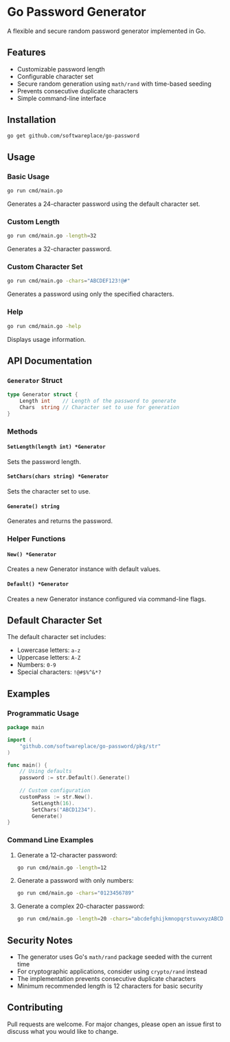 # Go Password Generator

A flexible and secure random password generator implemented in Go.

## Features

- Customizable password length
- Configurable character set
- Secure random generation using `math/rand` with time-based seeding
- Prevents consecutive duplicate characters
- Simple command-line interface

## Installation

```bash
go get github.com/softwareplace/go-password
```

## Usage

### Basic Usage

```bash
go run cmd/main.go
```

Generates a 24-character password using the default character set.

### Custom Length

```bash
go run cmd/main.go -length=32
```

Generates a 32-character password.

### Custom Character Set

```bash
go run cmd/main.go -chars="ABCDEF123!@#"
```

Generates a password using only the specified characters.

### Help

```bash
go run cmd/main.go -help
```

Displays usage information.

## API Documentation

### `Generator` Struct

```go
type Generator struct {
    Length int    // Length of the password to generate
    Chars  string // Character set to use for generation
}
```

### Methods

#### `SetLength(length int) *Generator`
Sets the password length.

#### `SetChars(chars string) *Generator`
Sets the character set to use.

#### `Generate() string`
Generates and returns the password.

### Helper Functions

#### `New() *Generator`
Creates a new Generator instance with default values.

#### `Default() *Generator`
Creates a new Generator instance configured via command-line flags.

## Default Character Set

The default character set includes:
- Lowercase letters: `a-z`
- Uppercase letters: `A-Z`
- Numbers: `0-9`
- Special characters: `!@#$%^&*?`

## Examples

### Programmatic Usage

```go
package main

import (
    "github.com/softwareplace/go-password/pkg/str"
)

func main() {
    // Using defaults
    password := str.Default().Generate()
    
    // Custom configuration
    customPass := str.New().
        SetLength(16).
        SetChars("ABCD1234").
        Generate()
}
```

### Command Line Examples

1. Generate a 12-character password:
   ```bash
   go run cmd/main.go -length=12
   ```

2. Generate a password with only numbers:
   ```bash
   go run cmd/main.go -chars="0123456789"
   ```

3. Generate a complex 20-character password:
   ```bash
   go run cmd/main.go -length=20 -chars="abcdefghijkmnopqrstuvwxyzABCDEFGHJKLMNPQRSTUVWXYZ23456789!@#$%^&*?"
   ```

## Security Notes

- The generator uses Go's `math/rand` package seeded with the current time
- For cryptographic applications, consider using `crypto/rand` instead
- The implementation prevents consecutive duplicate characters
- Minimum recommended length is 12 characters for basic security


## Contributing

Pull requests are welcome. For major changes, please open an issue first to discuss what you would like to change.
